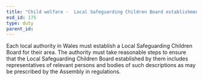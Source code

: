 ```yaml
---
title: "Child welfare -  Local Safeguarding Children Board establishment"
esd_id: 175
type: duty
parent_id:  
---
```


Each local authority in Wales must establish a Local Safeguarding Children Board for their area. The authority must take reasonable steps to ensure that the Local Safeguarding Children Board established by them includes representatives of relevant persons and bodies of such descriptions as may be prescribed by the Assembly in regulations.

